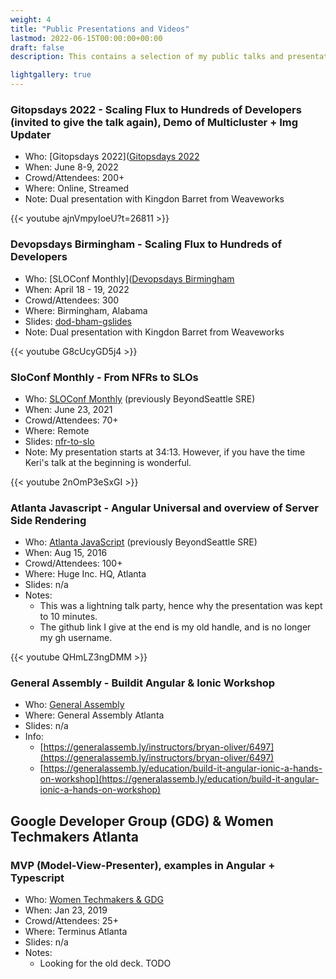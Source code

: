 ```yaml
---
weight: 4
title: "Public Presentations and Videos"
lastmod: 2022-06-15T00:00:00+00:00
draft: false
description: This contains a selection of my public talks and presentations.

lightgallery: true
---
```


### Gitopsdays 2022 - Scaling Flux to Hundreds of Developers (invited to give the talk again), Demo of Multicluster + Img Updater

- Who: [Gitopsdays 2022]([Gitopsdays 2022](https://www.gitopsdays.com/speaker/bryan-oliver/)
- When: June 8-9, 2022
- Crowd/Attendees: 200+
- Where: Online, Streamed
- Note: Dual presentation with Kingdon Barret from Weaveworks

{{< youtube ajnVmpyIoeU?t=26811 >}}

### Devopsdays Birmingham - Scaling Flux to Hundreds of Developers

- Who: [SLOConf Monthly]([Devopsdays Birmingham](https://devopsdays.org/events/2022-birmingham-al/speakers/bryan-oliver)
- When: April 18 - 19, 2022
- Crowd/Attendees: 300
- Where: Birmingham, Alabama
- Slides: [dod-bham-gslides](https://docs.google.com/presentation/d/1E9emmQx0K0hBaemcukafwTV8JGsjwuIKWGnIS2dQK30/edit?usp=sharing)
- Note: Dual presentation with Kingdon Barret from Weaveworks

{{< youtube G8cUcyGD5j4 >}}

### SloConf Monthly - From NFRs to SLOs

- Who: [SLOConf Monthly](https://www.meetup.com/sloconf-monthly) (previously BeyondSeattle SRE)
- When: June 23, 2021
- Crowd/Attendees: 70+
- Where: Remote
- Slides: [nfr-to-slo](https://docs.google.com/presentation/d/1Vju_McGfIdADNHOXWqfd7o0FA3ERlrWrTkeB_dZdHDc/edit?usp=sharing)
- Note: My presentation starts at 34:13. However, if you have the time Keri's talk at the beginning is wonderful.

{{< youtube 2nOmP3eSxGI >}}

### Atlanta Javascript - Angular Universal and overview of Server Side Rendering

- Who: [Atlanta JavaScript](https://www.meetup.com/sloconf-monthly) (previously BeyondSeattle SRE)
- When: Aug 15, 2016
- Crowd/Attendees: 100+
- Where: Huge Inc. HQ, Atlanta
- Slides: n/a
- Notes: 
  - This was a lightning talk party, hence why the presentation was kept to 10 minutes.
  - The github link I give at the end is my old handle, and is no longer my gh username.

{{< youtube QHmLZ3ngDMM >}}

### General Assembly - Buildit Angular & Ionic Workshop

- Who: [General Assembly]()
- Where: General Assembly Atlanta
- Slides: n/a
- Info: 
  - [https://generalassemb.ly/instructors/bryan-oliver/6497](https://generalassemb.ly/instructors/bryan-oliver/6497)
  - [https://generalassemb.ly/education/build-it-angular-ionic-a-hands-on-workshop](https://generalassemb.ly/education/build-it-angular-ionic-a-hands-on-workshop)


## Google Developer Group (GDG) & Women Techmakers Atlanta 
### MVP (Model-View-Presenter), examples in Angular + Typescript

- Who: [Women Techmakers & GDG](https://gdg.community.dev/events/details/google-gdg-atlanta-presents-women-techmakers-mvp-model-view-presenter-examples-in-angular-typescript/)
- When: Jan 23, 2019
- Crowd/Attendees: 25+
- Where: Terminus Atlanta
- Slides: n/a
- Notes: 
  - Looking for the old deck. TODO
